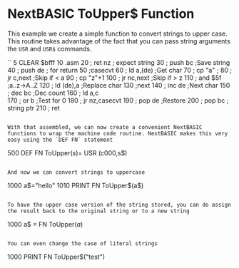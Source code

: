 # NextBASIC ToUpper$ Function

This example we create a simple function to convert strings to upper case. This routine takes advantage of the fact that you can pass string arguments the `USR` and `USR$` commands.

``
   5 CLEAR $bfff
  10 .asm
  20 ;  ret nz ; expect string
  30 ;  push bc    ;Save string
  40 ;  push de    ; for return
  50 ;casecvt
  60 ;  ld a,(de)  ;Get char
  70 ;  cp "a"     ;
  80 ;  jr c,next  ;Skip if < a 
  90 ;  cp "z"+1
 100 ;  jr nc,next ;Skip if > z 
 110 ;  and $5f    ;a..z->A..Z
 120 ;  ld (de),a  ;Replace char
 130 ;next
 140 ;  inc de     ;Next char
 150 ;  dec bc     ;Dec count
 160 ;  ld a,c    
 170 ;  or b       ;Test for 0
 180 ;  jr nz,casecvt 
 190 ;  pop de     ;Restore
 200 ;  pop bc     ; string ptr
 210 ;  ret
```

With that assembled, we can now create a convenient NextBASIC functions to wrap the machine code routine. NextBASIC makes this very easy using the `DEF FN` statement

```
 500 DEF FN ToUpper$( s$)= USR $($c000,s$)
```

And now we can convert strings to uppercase
```
 1000 a$="hello"
 1010 PRINT FN ToUpper$(a$)
```

To have the upper case version of the string stored, you can do assign the result back to the original string or to a new string
```
1000 a$ = FN ToUpper$(a$)
```

You can even change the case of literal strings
```
1000 PRINT FN ToUpper$("test")
```



